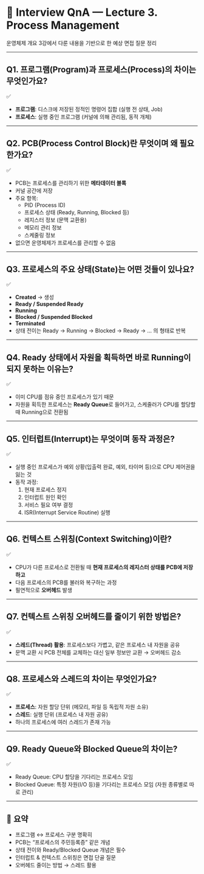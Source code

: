 # 🎤 Interview QnA — Lecture 3. Process Management

운영체제 개요 3강에서 다룬 내용을 기반으로 한 예상 면접 질문 정리

---

## Q1. 프로그램(Program)과 프로세스(Process)의 차이는 무엇인가요?

✅

-   **프로그램**: 디스크에 저장된 정적인 명령어 집합 (실행 전 상태, Job)
-   **프로세스**: 실행 중인 프로그램 (커널에 의해 관리됨, 동적 개체)

---

## Q2. PCB(Process Control Block)란 무엇이며 왜 필요한가요?

✅

-   PCB는 프로세스를 관리하기 위한 **메타데이터 블록**
-   커널 공간에 저장
-   주요 항목:
    -   PID (Process ID)
    -   프로세스 상태 (Ready, Running, Blocked 등)
    -   레지스터 정보 (문맥 교환용)
    -   메모리 관리 정보
    -   스케줄링 정보
-   없으면 운영체제가 프로세스를 관리할 수 없음

---

## Q3. 프로세스의 주요 상태(State)는 어떤 것들이 있나요?

✅

-   **Created** → 생성
-   **Ready / Suspended Ready**
-   **Running**
-   **Blocked / Suspended Blocked**
-   **Terminated**
-   상태 전이는 Ready → Running → Blocked → Ready → … 의 형태로 반복

---

## Q4. Ready 상태에서 자원을 획득하면 바로 Running이 되지 못하는 이유는?

✅

-   이미 CPU를 점유 중인 프로세스가 있기 때문
-   자원을 획득한 프로세스는 **Ready Queue**로 들어가고, 스케줄러가 CPU를 할당할 때 Running으로 전환됨

---

## Q5. 인터럽트(Interrupt)는 무엇이며 동작 과정은?

✅

-   실행 중인 프로세스가 예외 상황(입출력 완료, 예외, 타이머 등)으로 CPU 제어권을 잃는 것
-   동작 과정:
    1. 현재 프로세스 정지
    2. 인터럽트 원인 확인
    3. 서비스 필요 여부 결정
    4. ISR(Interrupt Service Routine) 실행

---

## Q6. 컨텍스트 스위칭(Context Switching)이란?

✅

-   CPU가 다른 프로세스로 전환될 때 **현재 프로세스의 레지스터 상태를 PCB에 저장하고**
-   다음 프로세스의 PCB를 불러와 복구하는 과정
-   필연적으로 **오버헤드** 발생

---

## Q7. 컨텍스트 스위칭 오버헤드를 줄이기 위한 방법은?

✅

-   **스레드(Thread) 활용**: 프로세스보다 가볍고, 같은 프로세스 내 자원을 공유
-   문맥 교환 시 PCB 전체를 교체하는 대신 일부 정보만 교환 → 오버헤드 감소

---

## Q8. 프로세스와 스레드의 차이는 무엇인가요?

✅

-   **프로세스**: 자원 할당 단위 (메모리, 파일 등 독립적 자원 소유)
-   **스레드**: 실행 단위 (프로세스 내 자원 공유)
-   하나의 프로세스에 여러 스레드가 존재 가능

---

## Q9. Ready Queue와 Blocked Queue의 차이는?

✅

-   Ready Queue: CPU 할당을 기다리는 프로세스 모임
-   Blocked Queue: 특정 자원(I/O 등)을 기다리는 프로세스 모임 (자원 종류별로 따로 관리)

---

## 📝 요약

-   프로그램 ↔ 프로세스 구분 명확히
-   PCB는 “프로세스의 주민등록증” 같은 개념
-   상태 전이와 Ready/Blocked Queue 개념은 필수
-   인터럽트 & 컨텍스트 스위칭은 면접 단골 질문
-   오버헤드 줄이는 방법 → 스레드 활용
